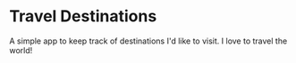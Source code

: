 # Travel Destinations

A simple app to keep track of destinations I'd like to visit. I love to travel the world!
